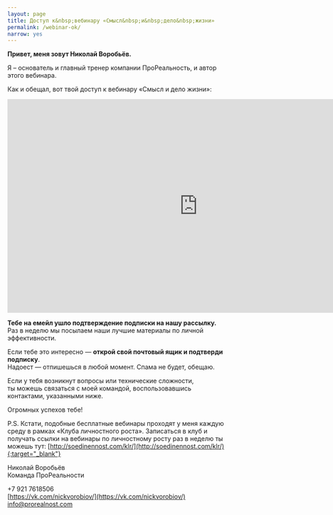```yaml
---
layout: page
title: Доступ к&nbsp;вебинару «Смысл&nbsp;и&nbsp;дело&nbsp;жизни»
permalink: /webinar-ok/
narrow: yes
---
```


**Привет, меня зовут Николай Воробьёв.**

Я – основатель и главный тренер компании ПроРеальность, и автор этого вебинара.

Как и обещал, вот твой доступ к вебинару «Смысл и дело жизни»:

<div class="flex-video widescreen"><iframe width="853" height="480" src="https://www.youtube.com/embed/JVMwO-y4hDk?rel=0" frameborder="0" allowfullscreen></iframe></div>

**Тебе на емейл ушло подтверждение подписки на нашу рассылку.**  
Раз в неделю мы посылаем наши лучшие материалы по личной эффективности. 

Если тебе это интересно — **открой свой почтовый ящик и подтверди подписку**.  
Надоест — отпишешься в любой момент. Спама не будет, обещаю.

Если у тебя возникнут вопросы или технические сложности,  
ты можешь связаться с моей командой, воспользовавшись  
контактами, указанными ниже.

Огромных успехов тебе!

P.S. Кстати, подобные бесплатные вебинары проходят у меня каждую среду в рамках «Клуба личностного роста». Записаться в клуб и получать ссылки на вебинары по личностному росту раз в неделю ты можешь тут: [http://soedinennost.com/klr/](http://soedinennost.com/klr/){:target="_blank"}

Николай Воробьёв  
Команда ПроРеальности

+7 921 7618506  
[https://vk.com/nickvorobiov/](https://vk.com/nickvorobiov/)  
info@prorealnost.com

